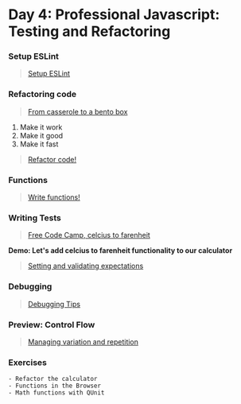Day 4: Professional Javascript: Testing and Refactoring
===
### Setup ESLint

> [Setup ESLint](./notes/eslint.md)

### Refactoring code

> [From casserole to a bento box](./notes/refactoring.md)

1) Make it work
1) Make it good
1) Make it fast

> [Refactor code!](./notes/code-refactoring.jpg)

### Functions

> [Write functions!](./notes/functions.md)

### Writing Tests

> [Free Code Camp, celcius to farenheit](https://www.freecodecamp.org/learn/javascript-algorithms-and-data-structures/basic-algorithm-scripting/)

**Demo: Let's add celcius to farenheit functionality to our calculator**

> [Setting and validating expectations](./notes/tdd.md)

### Debugging

> [Debugging Tips](./notes/debugging.md)

### Preview: Control Flow

> [Managing variation and repetition](./notes/control-flow.md)

### Exercises 
    - Refactor the calculator
    - Functions in the Browser
    - Math functions with QUnit


